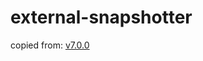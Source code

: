 # external-snapshotter

copied from: [v7.0.0](https://github.com/kubernetes-csi/external-snapshotter/tree/533a2ee13a39cc4e568fb9181bdac4c2a7d03bd6/client/config/crd)
